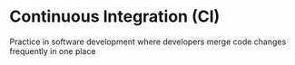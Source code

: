 # Continuous Integration (CI)

Practice in software development where developers merge code changes frequently in one place